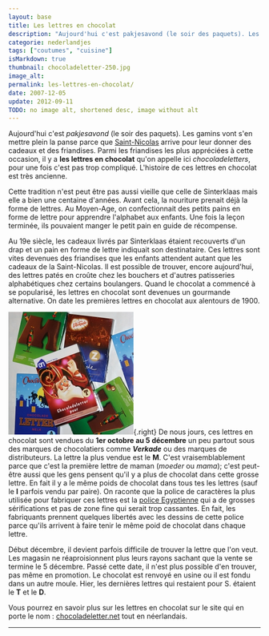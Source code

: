 ```yaml
---
layout: base
title: Les lettres en chocolat
description: "Aujourd'hui c'est pakjesavond (le soir des paquets). Les gamins vont s'en mettre plein la panse parce que Saint-Nicolas arrive pour leur donner des cadeaux et d"
categorie: nederlandjes
tags: ["coutumes", "cuisine"]
isMarkdown: true
thumbnail: chocoladeletter-250.jpg
image_alt: 
permalink: les-lettres-en-chocolat/
date: 2007-12-05
update: 2012-09-11
TODO: no image alt, shortened desc, image without alt
---
```


Aujourd'hui c'est *pakjesavond* (le soir des paquets). Les gamins vont s'en mettre plein la panse parce que [Saint-Nicolas](/sinterklaas-op-de-dam-il-est-toujours-la) arrive pour leur donner des cadeaux et des friandises. Parmi les friandises les plus appréciées à cette occasion, il y a **les lettres en chocolat** qu'on appelle ici *chocoladeletters*, pour une fois c'est pas trop compliqué. L'histoire de ces lettres en chocolat est très ancienne.

Cette tradition n'est peut être pas aussi vieille que celle de Sinterklaas mais elle a bien une centaine d'années. Avant cela, la nouriture prenait déjà la forme de lettres. Au Moyen-Age, on confectionnait des petits pains en forme de lettre pour apprendre l'alphabet aux enfants. Une fois la leçon terminée, ils pouvaient manger le petit pain en guide de récompense.

Au 19e siècle, les cadeaux livrés par Sinterklaas étaient recouverts d'un drap et un pain en forme de lettre indiquait son destinataire. Ces lettres sont vites devenues des friandises que les enfants attendent autant que les cadeaux de la Saint-Nicolas. Il est possible de trouver, encore aujourd'hui, des lettres patés en croûte chez les bouchers et d'autres patisseries alphabétiques chez certains boulangers. Quand le chocolat a commencé à se popularisé, les lettres en chocolat sont devenues un gourmande alternative. On date les premières lettres en chocolat aux alentours de 1900.

![](chocoladeletter-250.jpg){.right}
De nous jours, ces lettres en chocolat sont vendues du **1er octobre au 5 décembre** un peu partout sous des marques de chocolatiers comme ***Verkade*** ou des marques de distributeurs. La lettre la plus vendue est le **M**. C'est vraisemblablement parce que c'est la première lettre de maman (*moeder* ou *mama*); c'est peut-être aussi que les gens pensent qu'il y a plus de chocolat dans cette grosse lettre. En fait il y a le même poids de chocolat dans tous tes les lettres (sauf le **I** parfois vendu par paire). On raconte que la police de caractères la plus utilisée pour fabriquer ces lettres est la [police Egyptienne](http://en.wikipedia.org/wiki/Egyptienne) qui a de grosses sérifications et pas de zone fine qui serait trop cassantes. En fait, les fabriquants prennent quelques libertés avec les dessins de cette police parce qu'ils arrivent à faire tenir le même poid de chocolat dans chaque lettre.

Début décembre, il devient parfois difficile de trouver la lettre que l'on veut. Les magasin ne réaproisionnent plus leurs rayons sachant que la vente se termine le 5 décembre. Passé cette date, il n'est plus possible d'en trouver, pas même en promotion. Le chocolat est renvoyé en usine ou il est fondu dans un autre moule. Hier, les dernières lettres qui restaient pour S. étaient le **T** et le **D**.

Vous pourrez en savoir plus sur les lettres en chocolat sur le site qui en porte le nom : [chocoladeletter.net](http://www.chocoladeletter.net/) tout en néerlandais. 

<!-- HTML -->
<!--
La pub qui suit est en hollandais aussi et vous propose d'acheter des lettres au Saint Nicolas vert, au profis d'une ?uvre de charité.
<object width="425" height="355"><param name="movie" value="http://www.youtube.com/v/R2XDX9p3n2g&rel=1"></param><param name="wmode" value="transparent"></param><embed src="http://www.youtube.com/v/R2XDX9p3n2g&rel=1" type="application/x-shockwave-flash" wmode="transparent" width="425" height="355"></embed></object>
-->
<!-- / HTML -->
---
<!-- post notes:
http://www.stnicholascenter.org/Brix?pageID=521
--->
